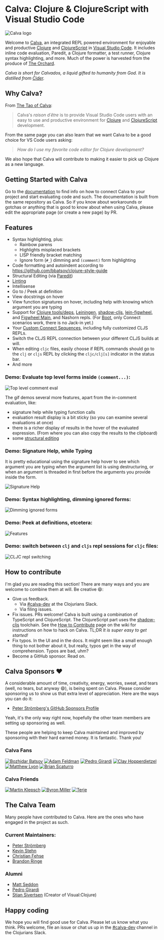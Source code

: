 # Calva: Clojure & ClojureScript with Visual Studio Code

![Calva logo](https://raw.githubusercontent.com/BetterThanTomorrow/calva/dev/assets/calva-64h.png)

Welcome to [Calva](https://marketplace.visualstudio.com/items?itemName=betterthantomorrow.calva), an integrated REPL powered environment for enjoyable and productive [Clojure](https://clojure.org) and [ClojureScript](https://clojurescript.org) in [Visual Studio Code](https://code.visualstudio.com). It includes inline code evaluation, Paredit, a Clojure formatter, a test runner, Clojure syntax highlighting, and more. Much of the power is harvested from the produce of [The Orchard](https://github.com/clojure-emacs/orchard).

*Calva is short for Calvados, a liquid gifted to humanity from God. It is distilled from [Cider](https://cider.mx/).*

## Why Calva?

From [The Tao of Calva](https://github.com/BetterThanTomorrow/calva/wiki):

> Calva's _raison d´être_ is to provide Visual Studio Code users with an easy to use and productive environment for [Clojure](https://www.clojure.org) and [ClojureScript](https://clojurescript.org) development.


From the same page you can also learn that we want Calva to be a good choice for VS Code users asking:

> _How do I use my favorite code editor for Clojure development?_

We also hope that Calva will contribute to making it easier to pick up Clojure as a new language.

## Getting Started with Calva

Go to the [documentation](https://calva.readthedocs.io/) to find info on how to connect Calva to your project and start evaluating code and such. The documentation is built from the same repository as Calva. So if you know about workarounds or gotchas or anything that is good to know about when using Calva, please edit the appropriate page (or create a new page) by PR.

## Features
- Syntax highlighting, plus:
  - Rainbow parens
  - Highlights misplaced brackets
  - LISP friendly bracket matching
  - Ignore form (`#_`) dimming and `(comment)` form highlighting
- Code formatting and autoindent according to https://github.com/bbatsov/clojure-style-guide
- Structural Editing (via [Paredit](https://calva.readthedocs.io/en/latest/paredit.html))
- [Linting](https://calva.readthedocs.io/en/latest/linting.html)
- Intellisense
- Go to / Peek at definition
- View docstrings on hover
- View function signatures on hover, including help with knowing which argument you are typing
- Support for [Clojure tools/deps](https://clojure.org/guides/deps_and_cli), [Leiningen](https://leiningen.org), [shadow-cljs](http://shadow-cljs.org), [lein-figwheel](https://github.com/bhauman/lein-figwheel), and [Figwheel Main](https://figwheel.org), and Nashorn repls. (For [Boot](https://boot-clj.com), only Connect scenarios work, there is no Jack-in yet.)
- Your [Custom Connect Sequences](https://calva.readthedocs.io/en/latest/connect-sequences.html), including fully customized CLJS REPLs.
- Switch the CLJS REPL connection between your different CLJS builds at will.
- When editing `cljc` files, easily choose if REPL commands should go to the `clj` or `cljs` REPL by clicking the `cljc/clj[s]` indicator in the status bar.
- And more

### Demo: Evaluate top level forms inside `(comment...)`:

![Top level comment eval](/assets/howto/top-level-comment-eval.gif)

The gif demos several more features, apart from the in-comment evaluation, like:

* signature help while typing function calls
* evaluation result display is a bit sticky (so you can examine several evaluations at once)
* there is a richer display of results in the hover of the evaluated expression. (From where you can also copy the results to the clipboard)
* some [structural editing](https://calva.readthedocs.io/en/latest/paredit.html)

### Demo: Signature Help, while Typing

It is pretty educational using the signature help hover to see which argument you are typing when the argument list is using destructuring, or when an argument is threaded in first before the arguments you provide inside the form.

![Signature Help](assets/howto/signature-help.gif)


### Demo: Syntax highlighting, dimming ignored forms:

![Dimming ignored forms](/assets/howto/dimming-ignores.gif)

### Demo: Peek at definitions, etcetera:

![Features](/assets/howto/features.gif)

### Demo: switch between `clj` and `cljs` repl sessions for `cljc` files:

![CLJC repl switching](/assets/howto/cljc-clj-cljs.gif)

## How to contribute

I'm glad you are reading this section! There are many ways and you are welcome to combine them at will. Be creative 😄:
* Give us feedback.
  * Via [#calva-dev](https://clojurians.slack.com/messages/calva-dev/) at the Clojurians Slack.
  * Via filing issues.
* Fix issues. PRs welcome! Calva is built using a combination of TypeScript and ClojureScript. The ClojureScript part uses the [shadow-cljs](http://shadow-cljs.org) toolchain. See the [How to Contribute](https://github.com/BetterThanTomorrow/calva/wiki/How-to-Contribute) page on the wiki for instructions on how to hack on Calva. TL;DR _It is super easy to get started!_
* Fix typos. In the UI and in the docs. It might seem like a small enough thing to not bother about it, but really, typos get in the way of comprehension. Typos are bad, uhm?
* Become a GitHub sponsor. Read on.

## Calva Sponsors ❤️

A considerable amount of time, creativity, energy, worries, sweat, and tears (well, no tears, but anyway 😄), is being spent on Calva. Please consider sponsoring us to show us that extra level of appreciation. Here are the ways you can do it:

* [Peter Strömberg's GitHub Sponsors Profile](https://github.com/sponsors/PEZ)

Yeah, it's the only way right now, hopefully the other team members are setting up sponsoring as well.

These people are helping to keep Calva maintained and improved by sponsoring with their hard earned money. It is fantastic. Thank you!

### Calva Fans

[![Bozhidar Batsov](https://avatars0.githubusercontent.com/u/103882?s=32)](https://github.com/bbatsov)
[![Adam Feldman](https://avatars0.githubusercontent.com/u/133385?s=32)](https://github.com/adamfeldman)
[![Pedro Girardi](https://avatars2.githubusercontent.com/u/585191?s=30)](https://github.com/pedrorgirardi)
[![Clay Hopperdietzel](https://avatars2.githubusercontent.com/u/6115204?s=30)](https://github.com/Gnurdle)
[![Matthew Lyon](https://avatars2.githubusercontent.com/u/891?s=30)](https://github.com/mattly)
[![Brian Scaturro](https://avatars0.githubusercontent.com/u/636651?s=30)](https://github.com/brianium)


### Calva Friends

[![Martin Klepsch](https://avatars3.githubusercontent.com/u/97496?s=30)](https://github.com/martinklepsch)
[![Byron Miller](https://avatars1.githubusercontent.com/u/1461719?s=30)](https://github.com/supernovae)
[![Terje](https://avatars2.githubusercontent.com/u/6209?s=30)](https://github.com/terjesb)

## The Calva Team

Many people have contributed to Calva. Here are the ones who have engaged in the project as such.

### Current Maintainers:

* [Peter Strömberg](https://github.com/PEZ)
* [Kevin Stehn](https://github.com/kstehn)
* [Christian Fehse](https://github.com/cfehse)
* [Brandon Ringe](https://github.com/bpringe)

### Alumni
* [Matt Seddon](https://github.com/mseddon)
* [Pedro Girardi](https://github.com/pedrorgirardi)
* [Stian Sivertsen](https://github.com/sivertsenstian) (Creator of Visual:Clojure)

## Happy coding

We hope you will find good use for Calva. Please let us know what you think. PRs welcome, file an issue or chat us up in the [#calva-dev](https://clojurians.slack.com/messages/calva-dev/) channel in the Clojurians Slack.

